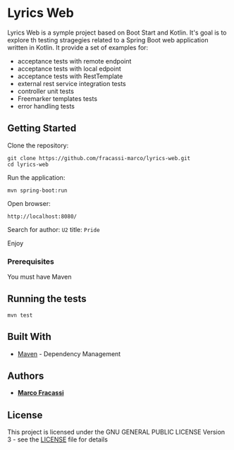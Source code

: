 # Lyrics Web

Lyrics Web is a symple project based on Boot Start and Kotlin. 
It's goal is to explore th testing stragegies related to a Spring Boot web application written in Kotlin.
It provide a set of examples for:
* acceptance tests with remote endpoint
* acceptance tests with local edpoint
* acceptance tests with RestTemplate
* external rest service integration tests
* controller unit tests
* Freemarker templates tests
* error handling tests

## Getting Started

Clone the repository:

```
git clone https://github.com/fracassi-marco/lyrics-web.git
cd lyrics-web
```

Run the application:

```
mvn spring-boot:run
```

Open browser:

```
http://localhost:8080/
```

Search for author: ```U2``` title: ```Pride```

Enjoy

### Prerequisites

You must have Maven

## Running the tests

```
mvn test
```

## Built With

* [Maven](https://maven.apache.org/) - Dependency Management

## Authors

* **[Marco Fracassi](https://github.com/fracassi-marco)**

## License

This project is licensed under the GNU GENERAL PUBLIC LICENSE Version 3 - see the [LICENSE](LICENSE) file for details

